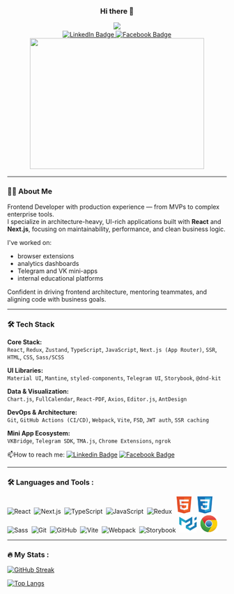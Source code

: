 
<div>
<div id="header" align="center">

### Hi there 👋

  <img src="https://media.giphy.com/media/M9gbBd9nbDrOTu1Mqx/giphy.gif" width="100"/>
  
  <div id="badges">
  <a href="https://www.linkedin.com/in/oleksii-fes/">
    <img src="https://img.shields.io/badge/LinkedIn-blue?style=for-the-badge&logo=linkedin&logoColor=white" alt="LinkedIn Badge"/>
  </a>
  <a href="https://www.facebook.com/aleksei.fesenko.75/">
    <img src="https://img.shields.io/badge/Facebook-blue?style=for-the-badge&logo=fb&logoColor=white" alt="Facebook Badge"/>
  </a>
</div>
<div align="center">
  <img src="https://media.giphy.com/media/dWesBcTLavkZuG35MI/giphy.gif" width="400" height="300"/>
</div>
</div>
<div>

---

### 👨‍💻 About Me

Frontend Developer with production experience — from MVPs to complex enterprise tools.  
I specialize in architecture-heavy, UI-rich applications built with **React** and **Next.js**, focusing on maintainability, performance, and clean business logic.

I've worked on:
- browser extensions  
- analytics dashboards  
- Telegram and VK mini-apps  
- internal educational platforms

Confident in driving frontend architecture, mentoring teammates, and aligning code with business goals.

---

### 🛠️ Tech Stack

**Core Stack:**  
`React`, `Redux`, `Zustand`, `TypeScript`, `JavaScript`, `Next.js (App Router)`, `SSR`, `HTML`, `CSS`, `Sass/SCSS`

**UI Libraries:**  
`Material UI`, `Mantine`, `styled-components`, `Telegram UI`, `Storybook`, `@dnd-kit`

**Data & Visualization:**  
`Chart.js`, `FullCalendar`, `React-PDF`, `Axios`, `Editor.js`, `AntDesign`

**DevOps & Architecture:**  
`Git`, `GitHub Actions (CI/CD)`, `Webpack`, `Vite`, `FSD`, `JWT auth`, `SSR caching`

**Mini App Ecosystem:**  
`VKBridge`, `Telegram SDK`, `TMA.js`, `Chrome Extensions`, `ngrok`


:mailbox:How to reach me: [![Linkedin Badge](https://img.shields.io/badge/-linkedin-blue?style=flat&logo=Linkedin&logoColor=white)](https://www.linkedin.com/in/oleksii-fes/)
[![Facebook Badge](https://img.shields.io/badge/-facebook-blue?style=flat&logo=Facebook&logoColor=white)](https://www.facebook.com/aleksei.fesenko.75/)

---

### :hammer_and_wrench: Languages and Tools :
<div align="left">
  <img src="https://cdn.jsdelivr.net/gh/devicons/devicon/icons/react/react-original.svg" title="React" alt="React" width="40" height="40"/>&nbsp;
  <img src="https://cdn.jsdelivr.net/gh/devicons/devicon/icons/nextjs/nextjs-original.svg" title="Next.js" alt="Next.js" width="40" height="40"/>&nbsp;
  <img src="https://cdn.jsdelivr.net/gh/devicons/devicon/icons/typescript/typescript-original.svg" title="TypeScript" alt="TypeScript" width="40" height="40"/>&nbsp;
  <img src="https://cdn.jsdelivr.net/gh/devicons/devicon/icons/javascript/javascript-original.svg" title="JavaScript" alt="JavaScript" width="40" height="40"/>&nbsp;
  <img src="https://cdn.jsdelivr.net/gh/devicons/devicon/icons/redux/redux-original.svg" title="Redux" alt="Redux" width="40" height="40"/>&nbsp;
  <img src="https://raw.githubusercontent.com/devicons/devicon/master/icons/html5/html5-original.svg" title="HTML5" alt="HTML5" width="40" height="40"/>&nbsp;
  <img src="https://raw.githubusercontent.com/devicons/devicon/master/icons/css3/css3-original.svg" title="CSS3" alt="CSS3" width="40" height="40"/>&nbsp;
  <img src="https://cdn.jsdelivr.net/gh/devicons/devicon/icons/sass/sass-original.svg" title="Sass" alt="Sass" width="40" height="40"/>&nbsp;
  <img src="https://cdn.jsdelivr.net/gh/devicons/devicon/icons/git/git-original.svg" title="Git" alt="Git" width="40" height="40"/>&nbsp;
  <img src="https://cdn.jsdelivr.net/gh/devicons/devicon/icons/github/github-original.svg" title="GitHub" alt="GitHub" width="40" height="40"/>&nbsp;
  <img src="https://cdn.jsdelivr.net/gh/devicons/devicon/icons/vite/vite-original.svg" title="Vite" alt="Vite" width="40" height="40"/>&nbsp;
  <img src="https://cdn.jsdelivr.net/gh/devicons/devicon/icons/webpack/webpack-original.svg" title="Webpack" alt="Webpack" width="40" height="40"/>&nbsp;
  <img src="https://cdn.jsdelivr.net/gh/devicons/devicon/icons/storybook/storybook-original.svg" title="Storybook" alt="Storybook" width="40" height="40"/>&nbsp;
  <img src="https://raw.githubusercontent.com/devicons/devicon/master/icons/materialui/materialui-original.svg" title="Material UI" alt="Material UI" width="40" height="40"/>&nbsp;
  <img src="https://github.com/devicons/devicon/blob/master/icons/chrome/chrome-original.svg" title="Chrome Extension Dev" alt="Chrome Extension" width="40" height="40"/>&nbsp;
</div>

<div>

---

### :fire: My Stats :
[![GitHub Streak](http://github-readme-streak-stats.herokuapp.com?user=Alex-Fes&theme=dark)](https://git.io/streak-stats)
 
[![Top Langs](https://github-readme-stats.vercel.app/api/top-langs/?username=Alex-Fes&layout=compact&theme=dark)](https://github.com/anuraghazra/github-readme-stats)

</div>
</div>
</div>







 

<!--
**Alex-Fes/Alex-Fes** is a ✨ _special_ ✨ repository because its `README.md` (this file) appears on your GitHub profile.

Here are some ideas to get you started:

- 🔭 I’m currently working on ...
- 🌱 I’m currently learning ...
- 👯 I’m looking to collaborate on ...
- 🤔 I’m looking for help with ...
- 💬 Ask me about ...
- 📫 How to reach me: ...
- 😄 Pronouns: ...
- ⚡ Fun fact: ...
-->
